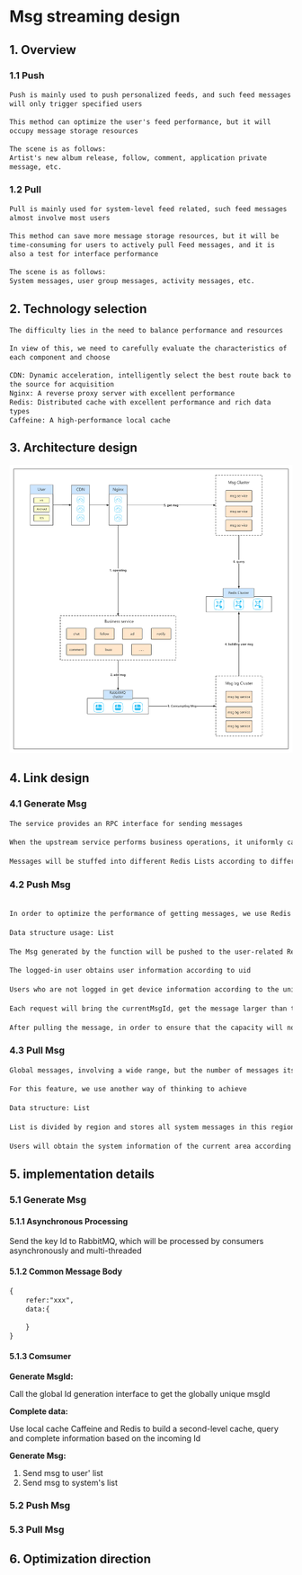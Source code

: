 # Msg streaming design

## 1. Overview

### 1.1 Push

```
Push is mainly used to push personalized feeds, and such feed messages will only trigger specified users

This method can optimize the user's feed performance, but it will occupy message storage resources

The scene is as follows:
Artist's new album release, follow, comment, application private message, etc.
```

### 1.2 Pull

```
Pull is mainly used for system-level feed related, such feed messages almost involve most users

This method can save more message storage resources, but it will be time-consuming for users to actively pull Feed messages, and it is also a test for interface performance

The scene is as follows:
System messages, user group messages, activity messages, etc.
```

## 2. Technology selection

```
The difficulty lies in the need to balance performance and resources

In view of this, we need to carefully evaluate the characteristics of each component and choose

CDN: Dynamic acceleration, intelligently select the best route back to the source for acquisition
Nginx: A reverse proxy server with excellent performance
Redis: Distributed cache with excellent performance and rich data types
Caffeine: A high-performance local cache
```

## 3. Architecture design

![Msg streaming design](../Material/image/Msg%20streaming%20design.png)

## 4. Link design

### 4.1 Generate Msg

```markdown
The service provides an RPC interface for sending messages

When the upstream service performs business operations, it uniformly calls this interface to send messages

Messages will be stuffed into different Redis Lists according to different business types
```

### 4.2 Push Msg

```markdown

In order to optimize the performance of getting messages, we use Redis to store user messages

Data structure usage: List

The Msg generated by the function will be pushed to the user-related Redis key

The logged-in user obtains user information according to uid

Users who are not logged in get device information according to the unique code of the device

Each request will bring the currentMsgId, get the message larger than the MsgId, and delete the message smaller than the MsgId

After pulling the message, in order to ensure that the capacity will not grow all the time, the message list will also be trimmed

```

### 4.3 Pull Msg

```markdown
Global messages, involving a wide range, but the number of messages itself is small

For this feature, we use another way of thinking to achieve

Data structure: List

List is divided by region and stores all system messages in this region

Users will obtain the system information of the current area according to their own area

```

## 5. implementation details

### 5.1 Generate Msg

#### 5.1.1 Asynchronous Processing

Send the key Id to RabbitMQ, which will be processed by consumers asynchronously and multi-threaded

#### 5.1.2 Common Message Body

```
{
	refer:"xxx",
	data:{
		
	}
}
```

#### 5.1.3 Comsumer

**Generate MsgId:**

Call the global Id generation interface to get the globally unique msgId

**Complete data:**

Use local cache Caffeine and Redis to build a second-level cache, query and complete information based on the incoming Id

**Generate Msg:**

1. Send msg to user' list
2. Send msg to system's list

### 5.2 Push Msg




### 5.3 Pull Msg


## 6. Optimization direction








